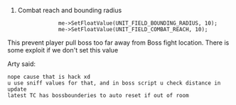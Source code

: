 1. Combat reach and bounding radius
```
                me->SetFloatValue(UNIT_FIELD_BOUNDING_RADIUS, 10);
                me->SetFloatValue(UNIT_FIELD_COMBAT_REACH, 10);
```

This prevent player pull boss too far away from Boss fight location. There is some exploit if we don't set this value

Arty said: 
```
nope cause that is hack xd
u use sniff values for that, and in boss script u check distance in update
latest TC has bossbounderies to auto reset if out of room
```
